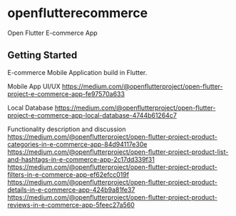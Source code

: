 # openflutterecommerce

Open Flutter E-commerce App

## Getting Started

E-commerce Mobile Application build in Flutter.

Mobile App UI/UX
https://medium.com/@openflutterproject/open-flutter-project-e-commerce-app-fe97570a633

Local Database
https://medium.com/@openflutterproject/open-flutter-project-e-commerce-app-local-database-4744b61264c7

Functionality description and discussion
https://medium.com/@openflutterproject/open-flutter-project-product-categories-in-e-commerce-app-84d94117e30e
https://medium.com/@openflutterproject/open-flutter-project-product-list-and-hashtags-in-e-commerce-app-2c17dd339f31
https://medium.com/@openflutterproject/open-flutter-project-product-filters-in-e-commerce-app-ef62efcc019f
https://medium.com/@openflutterproject/open-flutter-project-product-details-in-e-commerce-app-424b9a81fe37
https://medium.com/@openflutterproject/open-flutter-project-product-reviews-in-e-commerce-app-5feec27a560


